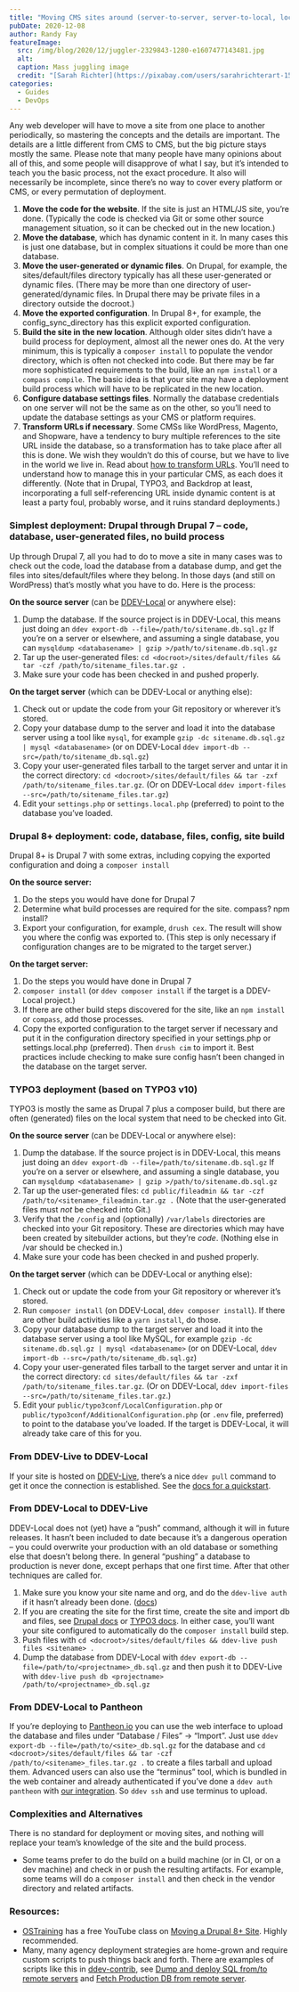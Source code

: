 ```yaml
---
title: "Moving CMS sites around (server-to-server, server-to-local, local-to-server)"
pubDate: 2020-12-08
author: Randy Fay
featureImage:
  src: /img/blog/2020/12/juggler-2329843-1280-e1607477143481.jpg
  alt:
  caption: Mass juggling image
  credit: "[Sarah Richter](https://pixabay.com/users/sarahrichterart-1546275/?utm%5Fsource=link-attribution&utm%5Fmedium=referral&utm%5Fcampaign=image&utm%5Fcontent=2329843) via [Pixabay](https://pixabay.com/)."
categories:
  - Guides
  - DevOps
---
```


Any web developer will have to move a site from one place to another periodically, so mastering the concepts and the details are important. The details are a little different from CMS to CMS, but the big picture stays mostly the same. Please note that many people have many opinions about all of this, and some people will disapprove of what I say, but it’s intended to teach you the basic process, not the exact procedure. It also will necessarily be incomplete, since there’s no way to cover every platform or CMS, or every permutation of deployment.

1. **Move the code for the website**. If the site is just an HTML/JS site, you’re done. (Typically the code is checked via Git or some other source management situation, so it can be checked out in the new location.)
2. **Move the database**, which has dynamic content in it. In many cases this is just one database, but in complex situations it could be more than one database.
3. **Move the user-generated or dynamic files**. On Drupal, for example, the sites/default/files directory typically has all these user-generated or dynamic files. (There may be more than one directory of user-generated/dynamic files. In Drupal there may be private files in a directory outside the docroot.)
4. **Move the exported configuration**. In Drupal 8+, for example, the config_sync_directory has this explicit exported configuration.
5. **Build the site in the new location**. Although older sites didn’t have a build process for deployment, almost all the newer ones do. At the very minimum, this is typically a `composer install` to populate the vendor directory, which is often not checked into code. But there may be far more sophisticated requirements to the build, like an `npm install` or a `compass compile`. The basic idea is that your site may have a deployment build process which will have to be replicated in the new location.
6. **Configure database settings files**. Normally the database credentials on one server will not be the same as on the other, so you’ll need to update the database settings as your CMS or platform requires.
7. **Transform URLs if necessary**. Some CMSs like WordPress, Magento, and Shopware, have a tendency to bury multiple references to the site URL inside the database, so a transformation has to take place after all this is done. We wish they wouldn’t do this of course, but we have to live in the world we live in. Read about [how to transform URLs](https://ddev.com/ddev-local/sharing-a-ddev-local-project-with-other-collaborators/). You’ll need to understand how to manage this in your particular CMS, as each does it differently. (Note that in Drupal, TYPO3, and Backdrop at least, incorporating a full self-referencing URL inside dynamic content is at least a party foul, probably worse, and it ruins standard deployments.)

### Simplest deployment: Drupal through Drupal 7 – code, database, user-generated files, no build process

Up through Drupal 7, all you had to do to move a site in many cases was to check out the code, load the database from a database dump, and get the files into sites/default/files where they belong. In those days (and still on WordPress) that’s mostly what you have to do. Here is the process:

**On the source server** (can be [DDEV-Local](https://ddev.readthedocs.io/en/stable/) or anywhere else):

1. Dump the database. If the source project is in DDEV-Local, this means just doing an `ddev export-db --file=/path/to/sitename.db.sql.gz` If you’re on a server or elsewhere, and assuming a single database, you can `mysqldump <databasename> | gzip >/path/to/sitename.db.sql.gz`
2. Tar up the user-generated files: `cd <docroot>/sites/default/files && tar -czf /path/to/sitename_files.tar.gz .`
3. Make sure your code has been checked in and pushed properly.

**On the target server** (which can be DDEV-Local or anything else):

1. Check out or update the code from your Git repository or wherever it’s stored.
2. Copy your database dump to the server and load it into the database server using a tool like `mysql`, for example `gzip -dc sitename.db.sql.gz | mysql <databasename>` (or on DDEV-Local `ddev import-db --src=/path/to/sitename_db.sql.gz`)
3. Copy your user-generated files tarball to the target server and untar it in the correct directory: `cd <docroot>/sites/default/files && tar -zxf /path/to/sitename_files.tar.gz`. (Or on DDEV-Local `ddev import-files --src=/path/to/sitename_files.tar.gz`)
4. Edit your `settings.php` or `settings.local.php` (preferred) to point to the database you’ve loaded.

### Drupal 8+ deployment: code, database, files, config, site build

Drupal 8+ is Drupal 7 with some extras, including copying the exported configuration and doing a `composer install`

**On the source server:**

1. Do the steps you would have done for Drupal 7
2. Determine what build processes are required for the site. compass? npm install?
3. Export your configuration, for example, `drush cex`. The result will show you where the config was exported to. (This step is only necessary if configuration changes are to be migrated to the target server.)

**On the target server:**

1. Do the steps you would have done in Drupal 7
2. `composer install` (or `ddev composer install` if the target is a DDEV-Local project.)
3. If there are other build steps discovered for the site, like an `npm install` or `compass`, add those processes.
4. Copy the exported configuration to the target server if necessary and put it in the configuration directory specified in your settings.php or settings.local.php (preferred). Then `drush cim` to import it. Best practices include checking to make sure config hasn’t been changed in the database on the target server.

### TYPO3 deployment (based on TYPO3 v10)

TYPO3 is mostly the same as Drupal 7 plus a composer build, but there are often (generated) files on the local system that need to be checked into Git.

**On the source server** (can be DDEV-Local or anywhere else):

1. Dump the database. If the source project is in DDEV-Local, this means just doing an `ddev export-db --file=/path/to/sitename.db.sql.gz` If you’re on a server or elsewhere, and assuming a single database, you can `mysqldump <databasename> | gzip >/path/to/sitename.db.sql.gz`
2. Tar up the user-generated files: `cd public/fileadmin && tar -czf /path/to/<sitename>_fileadmin.tar.gz .` (Note that the user-generated files must _not_ be checked into Git.)
3. Verify that the `/config` and (optionally) `/var/labels` directories are checked into your Git repository. These are directories which may have been created by sitebuilder actions, but they’re _code_. (Nothing else in /var should be checked in.)
4. Make sure your code has been checked in and pushed properly.

**On the target server** (which can be DDEV-Local or anything else):

1. Check out or update the code from your Git repository or wherever it’s stored.
2. Run `composer install` (on DDEV-Local, `ddev composer install`). If there are other build activities like a `yarn install`, do those.
3. Copy your database dump to the target server and load it into the database server using a tool like MySQL, for example `gzip -dc sitename.db.sql.gz | mysql <databasename>` (or on DDEV-Local, `ddev import-db --src=/path/to/sitename_db.sql.gz`)
4. Copy your user-generated files tarball to the target server and untar it in the correct directory: `cd sites/default/files && tar -zxf /path/to/sitename_files.tar.gz`. (Or on DDEV-Local, `ddev import-files --src=/path/to/sitename_files.tar.gz`.)
5. Edit your `public/typo3conf/LocalConfiguration.php` or `public/typo3conf/AdditionalConfiguration.php` (or `.env` file, preferred) to point to the database you’ve loaded. If the target is DDEV-Local, it will already take care of this for you.

### From DDEV-Live to DDEV-Local

If your site is hosted on [DDEV-Live](http://ddev.com/ddev-live), there’s a nice `ddev pull` command to get it once the connection is established. See the [docs for a quickstart](https://ddev.readthedocs.io/en/stable/users/providers/DDEV-Live/).

### From DDEV-Local to DDEV-Live

DDEV-Local does not (yet) have a “push” command, although it will in future releases. It hasn’t been included to date because it’s a dangerous operation – you could overwrite your production with an old database or something else that doesn’t belong there. In general “pushing” a database to production is never done, except perhaps that one first time. After that other techniques are called for.

1. Make sure you know your site name and org, and do the `ddev-live auth` if it hasn’t already been done. ([docs](https://docs.ddev.com/authentication/))
2. If you are creating the site for the first time, create the site and import db and files, see [Drupal docs](https://docs.ddev.com/drupal-guide/) or [TYPO3 docs](https://docs.ddev.com/typo3-guide/). In either case, you’ll want your site configured to automatically do the `composer install` build step.
3. Push files with `cd <docroot>/sites/default/files && ddev-live push files <sitename> .`
4. Dump the database from DDEV-Local with `ddev export-db --file=/path/to/<projectname>_db.sql.gz` and then push it to DDEV-Live with `ddev-live push db <projectname> /path/to/<projectname>_db.sql.gz`

### From DDEV-Local to Pantheon

If you’re deploying to [Pantheon.io](http://pantheon.io) you can use the web interface to upload the database and files under “Database / Files” → “Import”. Just use `ddev export-db --file=/path/to/<site>_db.sql.gz` for the database and `cd <docroot>/sites/default/files && tar -czf /path/to/<sitename>_files.tar.gz .` to create a files tarball and upload them. Advanced users can also use the “terminus” tool, which is bundled in the web container and already authenticated if you’ve done a `ddev auth pantheon` with [our integration](https://ddev.readthedocs.io/en/stable/users/providers/pantheon/). So `ddev ssh` and use terminus to upload.

### Complexities and Alternatives

There is no standard for deployment or moving sites, and nothing will replace your team’s knowledge of the site and the build process.

- Some teams prefer to do the build on a build machine (or in CI, or on a dev machine) and check in or push the resulting artifacts. For example, some teams will do a `composer install` and then check in the vendor directory and related artifacts.

### Resources:

- [OSTraining](https://www.ostraining.com/) has a free YouTube class on [Moving a Drupal 8+ Site](https://www.youtube.com/playlist?list=PLtaXuX0nEZk-ow4oT3yqxmjk4IRHz4jHl). Highly recommended.
- Many, many agency deployment strategies are home-grown and require custom scripts to push things back and forth. There are examples of scripts like this in [ddev-contrib](https://github.com/ddev/ddev-contrib), see [Dump and deploy SQL from/to remote servers](https://github.com/ddev/ddev-contrib/blob/master/custom-commands/dump-and-deploy-db) and [Fetch Production DB from remote server](https://github.com/ddev/ddev-contrib/blob/master/custom-commands/fetchproductiondb).
